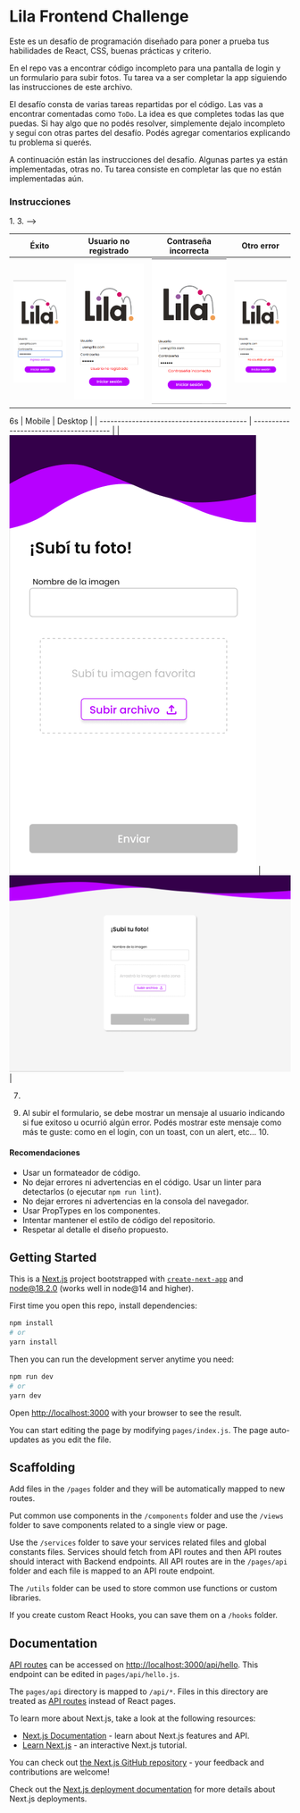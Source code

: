 # Lila Frontend Challenge

Este es un desafío de programación diseñado para poner a prueba tus habilidades de React, CSS, buenas prácticas y criterio.

En el repo vas a encontrar código incompleto para una pantalla de login y un formulario para subir fotos. Tu tarea va a ser completar la app siguiendo las instrucciones de este archivo.

El desafío consta de varias tareas repartidas por el código. Las vas a encontrar comentadas como `ToDo`. La idea es que completes todas las que puedas. Si hay algo que no podés resolver, simplemente dejalo incompleto y seguí con otras partes del desafío. Podés agregar comentarios explicando tu problema si querés.

A continuación están las instrucciones del desafío. Algunas partes ya están implementadas, otras no. Tu tarea consiste en completar las que no están implementadas aún.

### Instrucciones

1.<!-- La pantalla de login (`http://localhost:3000/auth/login`) permite ingresar email y contraseña. 2. <!-- Al completar ambos campos, se activa el botón de "Iniciar sesión". Al presionar el botón, se consulta al backend si el usuario es correcto. --> 3. <!-- Se debe mostrar en la pantalla un mensaje distinto en cada caso: --> -->

| Éxito                                              | Usuario no registrado                           | Contraseña incorrecta                           | Otro error                                       |
| -------------------------------------------------- | ----------------------------------------------- | ----------------------------------------------- | ------------------------------------------------ |
| ![image](./public/assets/readme/login-success.png) | ![image](./public/assets/readme/login-user.png) | ![image](./public/assets/readme/login-pass.png) | ![image](./public/assets/readme/login-error.png) |

<!-- 4. Tras un login exitoso, el usuario debe ser redireccionado a la página del formulario (`http://localhost:3000/`). -->

<!-- 5. El usuario sólo debe poder ingresar a esta página si está logueado. En caso de que el usuario no esté logueado, automáticamente debe ser redirigido a la pantalla de login.
   Esta validación está implementada en el componente de primer orden [`withAuth`](./utils/auth/withAuth.jsx). Su uso es similar a otros High Order Components como withRouter o withReducer. -->

6<!-- . En la pantalla del formulario, el usuario debe poder ingresar un nombre y subir una foto. El formulario debe ser responsive y verse como se detalla en el siguiente [Figma](https://www.figma.com/file/To3P20ST6fowk2I5kQRCEd/Lila-Frontend-Challenge?node-id=0%3A1&t=Gdm4LTgM1B70TerQ-1). Podés exportar los assets que necesites desde Figma y consultar CSS útil para algunos elementos.
 -->s
| Mobile | Desktop |
| ----------------------------------------- | -------------------------------------- |
| ![image](./public/assets/form-mobile.png) | ![image](./public/assets/form-web.png) |

7. <!-- En la versión desktop, el usuario debe poder arrastrar la foto al recuadro o seleccionar una manualmente. Cuando el usuario agregó la imagen, debe verse un preview de la foto en la pantalla. -->
<!-- 8. Cuando estos dos campos están llenos, se debe activar el botón "Enviar". Si alguno de los dos campos está vacío, el botón debe estar desactivado. -->

<!-- 8. En el campo de archivos, el usuario debe poder subir únicamente un solo archivo de tipo imagen. -->

9. Al subir el formulario, se debe mostrar un mensaje al usuario indicando si fue exitoso u ocurrió algún error. Podés mostrar este mensaje como más te guste: como en el login, con un toast, con un alert, etc... 10.<!--  Desafío Opcional: un último **desafío opcional** consiste en hacer que el usuario pueda subir múltiples fotos en simultaneo. En este caso, deberías mostrar una preview de cada imagen, luego enviar al backend un arreglo de fotos y modificar la validación de las fotos en la API Route. En Figma hay también un ejemplo del diseño para este caso. -->

<!-- La documentación de la API de backend se encuentra en [APIARY](https://lilafrontendchallenge.docs.apiary.io). Algunos de los servicios que consumen los endpoints ya están implementados, pero esta documentación te puede servir para saber con qué formato enviar los datos a cada endpoint.
 -->
<!-- Con fines de practicidad, este repositorio no está conectado a un backend real, simplemente se implementaron mocked endpoints para el login y el formulario en las API Routes de Next.js. Podés modificar estas API Routes si necesitás (por ejemplo, para el desafío opcional).
 -->

#### Recomendaciones

- Usar un formateador de código.
- No dejar errores ni advertencias en el código. Usar un linter para detectarlos (o ejecutar `npm run lint`).
- No dejar errores ni advertencias en la consola del navegador.
- Usar PropTypes en los componentes.
- Intentar mantener el estilo de código del repositorio.
- Respetar al detalle el diseño propuesto.

## Getting Started

This is a [Next.js](https://nextjs.org/) project bootstrapped with [`create-next-app`](https://github.com/vercel/next.js/tree/canary/packages/create-next-app) and node@18.2.0 (works well in node@14 and higher).

First time you open this repo, install dependencies:

```bash
npm install
# or
yarn install
```

Then you can run the development server anytime you need:

```bash
npm run dev
# or
yarn dev
```

Open [http://localhost:3000](http://localhost:3000/template) with your browser to see the result.

You can start editing the page by modifying `pages/index.js`. The page auto-updates as you edit the file.

## Scaffolding

Add files in the `/pages` folder and they will be automatically mapped to new routes.

Put common use components in the `/components` folder and use the `/views` folder to save components related to a single view or page.

Use the `/services` folder to save your services related files and global constants files. Services should fetch from API routes and then API routes should interact with Backend endpoints. All API routes are in the `/pages/api` folder and each file is mapped to an API route endpoint.

The `/utils` folder can be used to store common use functions or custom libraries.

If you create custom React Hooks, you can save them on a `/hooks` folder.

## Documentation

[API routes](https://nextjs.org/docs/api-routes/introduction) can be accessed on [http://localhost:3000/api/hello](http://localhost:3000/api/hello). This endpoint can be edited in `pages/api/hello.js`.

The `pages/api` directory is mapped to `/api/*`. Files in this directory are treated as [API routes](https://nextjs.org/docs/api-routes/introduction) instead of React pages.

To learn more about Next.js, take a look at the following resources:

- [Next.js Documentation](https://nextjs.org/docs) - learn about Next.js features and API.
- [Learn Next.js](https://nextjs.org/learn) - an interactive Next.js tutorial.

You can check out [the Next.js GitHub repository](https://github.com/vercel/next.js/) - your feedback and contributions are welcome!

Check out the [Next.js deployment documentation](https://nextjs.org/docs/deployment) for more details about Next.js deployments.
